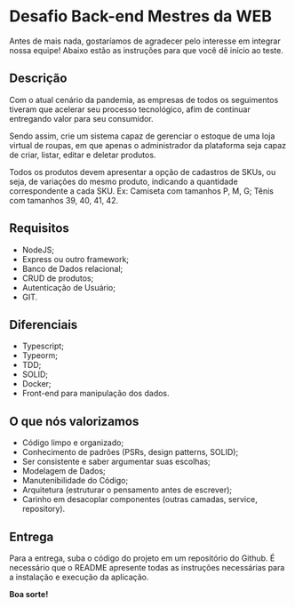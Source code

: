 # Desafio Back-end  Mestres da WEB

Antes de mais nada, gostaríamos de agradecer pelo interesse em integrar nossa equipe! Abaixo estão as instruções para que você dê início ao teste.

## Descrição
Com o atual cenário da pandemia, as empresas de todos os seguimentos tiveram que acelerar seu processo tecnológico, afim de continuar entregando valor para seu consumidor. 

Sendo assim, crie um sistema capaz de gerenciar o estoque de uma loja virtual de roupas, em que apenas o administrador da plataforma seja capaz de criar, listar, editar e deletar produtos. 

Todos os produtos devem apresentar a opção de cadastros de SKUs, ou seja, de variações do mesmo produto, indicando a quantidade correspondente a cada SKU. Ex: Camiseta com tamanhos P, M, G; Tênis com tamanhos 39, 40, 41, 42.

## Requisitos
 - NodeJS;
 - Express ou outro framework;
 - Banco de Dados relacional;
 - CRUD de produtos;
 - Autenticação de Usuário;
 - GIT.

## Diferenciais
- Typescript;
- Typeorm;
- TDD;
- SOLID;
- Docker;
- Front-end para manipulação dos dados.

## O que nós valorizamos
- Código limpo e organizado;
- Conhecimento de padrões (PSRs, design patterns, SOLID);
- Ser consistente e saber argumentar suas escolhas;
- Modelagem de Dados;
- Manutenibilidade do Código;
- Arquitetura (estruturar o pensamento antes de escrever);
- Carinho em desacoplar componentes (outras camadas, service, repository).

## Entrega
Para a entrega, suba o código do projeto em um repositório do Github. É necessário que o README apresente todas as instruções necessárias para a instalação e execução da aplicação.

**Boa sorte!**
